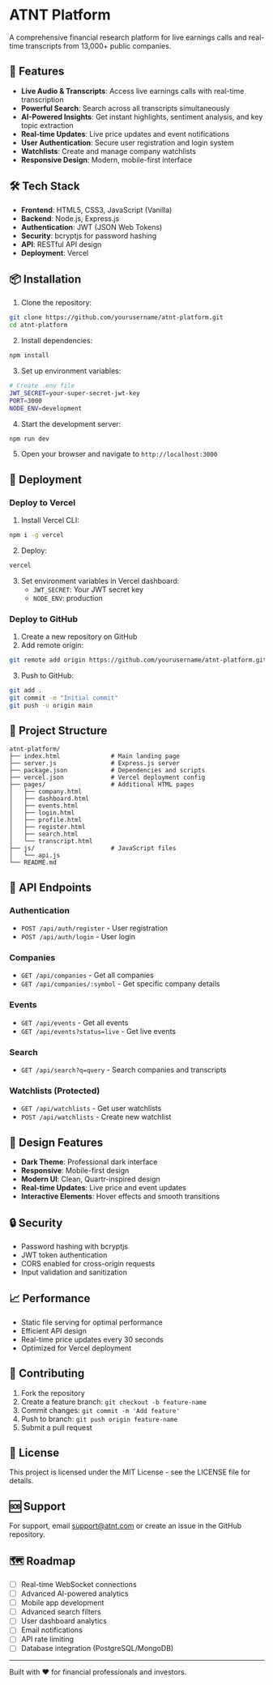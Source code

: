 # ATNT Platform

A comprehensive financial research platform for live earnings calls and real-time transcripts from 13,000+ public companies.

## 🚀 Features

- **Live Audio & Transcripts**: Access live earnings calls with real-time transcription
- **Powerful Search**: Search across all transcripts simultaneously
- **AI-Powered Insights**: Get instant highlights, sentiment analysis, and key topic extraction
- **Real-time Updates**: Live price updates and event notifications
- **User Authentication**: Secure user registration and login system
- **Watchlists**: Create and manage company watchlists
- **Responsive Design**: Modern, mobile-first interface

## 🛠️ Tech Stack

- **Frontend**: HTML5, CSS3, JavaScript (Vanilla)
- **Backend**: Node.js, Express.js
- **Authentication**: JWT (JSON Web Tokens)
- **Security**: bcryptjs for password hashing
- **API**: RESTful API design
- **Deployment**: Vercel

## 📦 Installation

1. Clone the repository:
```bash
git clone https://github.com/yourusername/atnt-platform.git
cd atnt-platform
```

2. Install dependencies:
```bash
npm install
```

3. Set up environment variables:
```bash
# Create .env file
JWT_SECRET=your-super-secret-jwt-key
PORT=3000
NODE_ENV=development
```

4. Start the development server:
```bash
npm run dev
```

5. Open your browser and navigate to `http://localhost:3000`

## 🚀 Deployment

### Deploy to Vercel

1. Install Vercel CLI:
```bash
npm i -g vercel
```

2. Deploy:
```bash
vercel
```

3. Set environment variables in Vercel dashboard:
   - `JWT_SECRET`: Your JWT secret key
   - `NODE_ENV`: production

### Deploy to GitHub

1. Create a new repository on GitHub
2. Add remote origin:
```bash
git remote add origin https://github.com/yourusername/atnt-platform.git
```

3. Push to GitHub:
```bash
git add .
git commit -m "Initial commit"
git push -u origin main
```

## 📁 Project Structure

```
atnt-platform/
├── index.html              # Main landing page
├── server.js               # Express.js server
├── package.json            # Dependencies and scripts
├── vercel.json             # Vercel deployment config
├── pages/                  # Additional HTML pages
│   ├── company.html
│   ├── dashboard.html
│   ├── events.html
│   ├── login.html
│   ├── profile.html
│   ├── register.html
│   ├── search.html
│   └── transcript.html
├── js/                     # JavaScript files
│   └── api.js
└── README.md
```

## 🔧 API Endpoints

### Authentication
- `POST /api/auth/register` - User registration
- `POST /api/auth/login` - User login

### Companies
- `GET /api/companies` - Get all companies
- `GET /api/companies/:symbol` - Get specific company details

### Events
- `GET /api/events` - Get all events
- `GET /api/events?status=live` - Get live events

### Search
- `GET /api/search?q=query` - Search companies and transcripts

### Watchlists (Protected)
- `GET /api/watchlists` - Get user watchlists
- `POST /api/watchlists` - Create new watchlist

## 🎨 Design Features

- **Dark Theme**: Professional dark interface
- **Responsive**: Mobile-first design
- **Modern UI**: Clean, Quartr-inspired design
- **Real-time Updates**: Live price and event updates
- **Interactive Elements**: Hover effects and smooth transitions

## 🔒 Security

- Password hashing with bcryptjs
- JWT token authentication
- CORS enabled for cross-origin requests
- Input validation and sanitization

## 📈 Performance

- Static file serving for optimal performance
- Efficient API design
- Real-time price updates every 30 seconds
- Optimized for Vercel deployment

## 🤝 Contributing

1. Fork the repository
2. Create a feature branch: `git checkout -b feature-name`
3. Commit changes: `git commit -m 'Add feature'`
4. Push to branch: `git push origin feature-name`
5. Submit a pull request

## 📄 License

This project is licensed under the MIT License - see the LICENSE file for details.

## 🆘 Support

For support, email support@atnt.com or create an issue in the GitHub repository.

## 🗺️ Roadmap

- [ ] Real-time WebSocket connections
- [ ] Advanced AI-powered analytics
- [ ] Mobile app development
- [ ] Advanced search filters
- [ ] User dashboard analytics
- [ ] Email notifications
- [ ] API rate limiting
- [ ] Database integration (PostgreSQL/MongoDB)

---

Built with ❤️ for financial professionals and investors.
